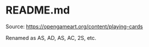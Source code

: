 # README.md

Source: https://opengameart.org/content/playing-cards

Renamed as AS, AD, AS, AC, 2S, etc.